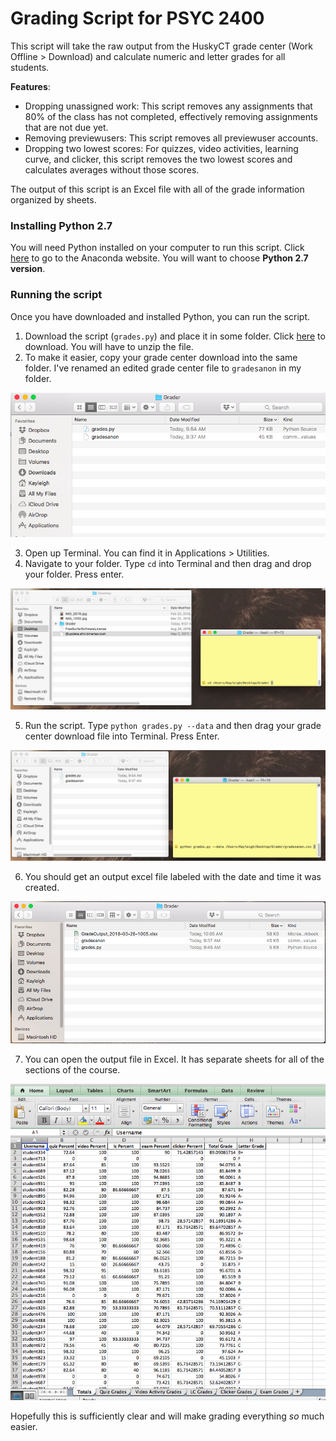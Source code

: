 # Grading Script for PSYC 2400

This script will take the raw output from the HuskyCT grade center (Work Offline > Download) and calculate numeric and letter grades for all students.

**Features**:

* Dropping unassigned work: This script removes any assignments that 80% of the class has not completed, effectively removing assignments that are not due yet.
* Removing previewusers: This script removes all previewuser accounts.
* Dropping two lowest scores: For quizzes, video activities, learning curve, and clicker, this script removes the two lowest scores and calculates averages without those scores.

The output of this script is an Excel file with all of the grade information organized by sheets.

### Installing Python 2.7

You will need Python installed on your computer to run this script. Click [here](https://www.anaconda.com/download/#macos) to go to the Anaconda website. You will want to choose **Python 2.7 version**. 

### Running the script

Once you have downloaded and installed Python, you can run the script. 

1. Download the script (`grades.py`) and place it in some folder. Click [here](https://minhaskamal.github.io/DownGit/#/home?url=https://github.com/kryherd/misc/blob/master/Grader/grades.py) to download. You will have to unzip the file.
2. To make it easier, copy your grade center download into the same folder. I've renamed an edited grade center file to `gradesanon` in my folder.

![folder](./Images/image1.png)

3. Open up Terminal. You can find it in Applications > Utilities.
4. Navigate to your folder. Type `cd` into Terminal and then drag and drop your folder. Press enter.

![nav](./Images/image2.png)

5. Run the script. Type `python grades.py --data` and then drag your grade center download file into Terminal. Press Enter.

![pastedata](./Images/image3.png)

6. You should get an output excel file labeled with the date and time it was created.

![results](./Images/image4.png)

7. You can open the output file in Excel. It has separate sheets for all of the sections of the course.

![results2](./Images/image5.png)

Hopefully this is sufficiently clear and will make grading everything *so* much easier.